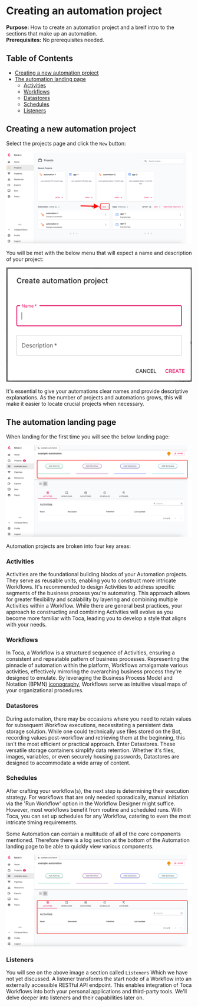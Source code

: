 # Creating an automation project

**Purpose:** How to create an automation project and a breif intro to the sections that make up an automation.  
**Prerequisites:** No prerequisites needed.

## Table of Contents

* [Creating a new automation project](#creating-a-new-automation-project)
* [The automation landing page](#the-automation-landing-page)
  * [Activities](#activities)
  * [Workflows](#workflows)
  * [Datastores](#datastores)
  * [Schedules](#schedules)
  * [Listeners](#listeners)

## Creating a new automation project

Select the projects page and click the `New` button:

![Project page new automation](img/project_page_new.png)

You will be met with the below menu that will expect a name and description of your project:

![create an automation project](img/create-automation-name-and-desc.png)

It's essential to give your automations clear names and provide descriptive explanations. As the number of projects and automations grows, this will make it easier to locate crucial projects when necessary.

## The automation landing page

When landing for the first time you will see the below landing page:

![automation landing page](img/automation_home_page.png)

Automation projects are broken into four key areas:

### Activities

Activities are the foundational building blocks of your Automation projects. They serve as reusable units, enabling you to construct more intricate Workflows. It's recommended to design Activities to address specific segments of the business process you're automating. This approach allows for greater flexibility and scalability by layering and combining multiple Activities within a Workflow. While there are general best practices, your approach to constructing and combining Activities will evolve as you become more familiar with Toca, leading you to develop a style that aligns with your needs.

### Workflows

In Toca, a Workflow is a structured sequence of Activities, ensuring a consistent and repeatable pattern of business processes. Representing the pinnacle of automation within the platform, Workflows amalgamate various activities, effectively mirroring the overarching business process they're designed to emulate. By leveraging the Business Process Model and Notation (BPMN) [iconography](https://en.wikipedia.org/wiki/Business_Process_Model_and_Notation), Workflows serve as intuitive visual maps of your organizational procedures.

### Datastores

During automation, there may be occasions where you need to retain values for subsequent Workflow executions, necessitating a persistent data storage solution. While one could technically use files stored on the Bot, recording values post-workflow and retrieving them at the beginning, this isn't the most efficient or practical approach. Enter Datastores. These versatile storage containers simplify data retention. Whether it's files, images, variables, or even securely housing passwords, Datastores are designed to accommodate a wide array of content.

### Schedules

After crafting your workflow(s), the next step is determining their execution strategy. For workflows that are only needed sporadically, manual initiation via the 'Run Workflow' option in the Workflow Designer might suffice. However, most workflows benefit from routine and scheduled runs. With Toca, you can set up schedules for any Workflow, catering to even the most intricate timing requirements.

Some Automation can contain a multitude of all of the core components mentioned. Therefore there is a log section at the bottom of the Automation landing page to be able to quickly view various components.

![Automation landing page logs highlighted](img/automation_home_page_log_highlight.png)

### Listeners

You will see on the above image a section called `Listeners` Which we have not yet discussed. A listener transforms the start node of a Workflow into an externally accessible RESTful API endpoint. This enables integration of Toca Workflows into both your personal applications and third-party tools. We'll delve deeper into listeners and their capabilities later on.
